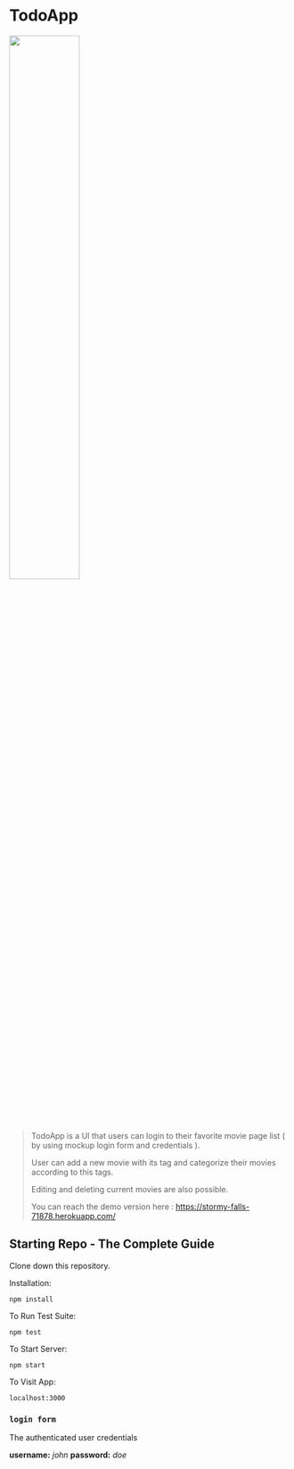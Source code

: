 


# TodoApp

<img src="https://i.ibb.co/VmcHWBy/TodoApp.png" width="50%" height="50%">

> TodoApp is a UI that users can login to their favorite movie page list ( by using mockup login form and credentials ). 
> 
> User can add a new movie with its tag and categorize their movies according to this tags. 
> 
> Editing and deleting current movies are also possible.
> 
> You can reach the demo version here :
> https://stormy-falls-71878.herokuapp.com/



## Starting Repo - The Complete Guide
Clone down this repository. 

Installation:

`npm install`

To Run Test Suite:

`npm test`

To Start Server:

`npm start`

To Visit App:

`localhost:3000`

### `login form`

The authenticated user credentials

**username:** *john*
**password:** *doe* 
